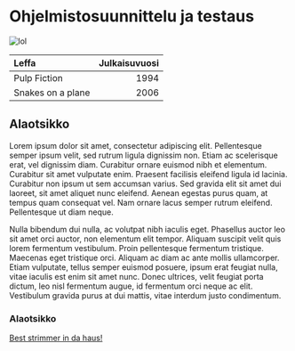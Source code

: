 # Ohjelmistosuunnittelu ja testaus

![lol](http://cdn.thedailybeast.com/content/dailybeast/articles/2014/05/01/inside-the-bizarre-world-of-bronies-adult-male-fans-of-my-little-pony/jcr:content/image.crop.800.500.jpg/46631250.cached.jpg)

| Leffa | Julkaisuvuosi |
| :-----| -------------:|
| Pulp Fiction | 1994 |
| Snakes on a plane | 2006 |

## Alaotsikko

Lorem ipsum dolor sit amet, consectetur adipiscing elit. Pellentesque semper ipsum velit, sed rutrum ligula dignissim non. Etiam ac scelerisque erat, vel dignissim diam. Curabitur ornare euismod nibh et elementum. Curabitur sit amet vulputate enim. Praesent facilisis eleifend ligula id lacinia. Curabitur non ipsum ut sem accumsan varius. Sed gravida elit sit amet dui laoreet, sit amet aliquet nunc eleifend. Aenean egestas purus quam, at tempus quam consequat vel. Nam ornare lacus semper rutrum eleifend. Pellentesque ut diam neque.

Nulla bibendum dui nulla, ac volutpat nibh iaculis eget. Phasellus auctor leo sit amet orci auctor, non elementum elit tempor. Aliquam suscipit velit quis lorem fermentum vestibulum. Proin pellentesque fermentum tristique. Maecenas eget tristique orci. Aliquam ac diam ac ante mollis ullamcorper. Etiam vulputate, tellus semper euismod posuere, ipsum erat feugiat nulla, vitae iaculis est enim sit amet nunc. Donec ultrices, velit feugiat porta dictum, leo nisl fermentum augue, id fermentum orci neque ac elit. Vestibulum gravida purus at dui mattis, vitae interdum justo condimentum.

### Alaotsikko

[Best strimmer in da haus!](https://www.kamatan.com)
